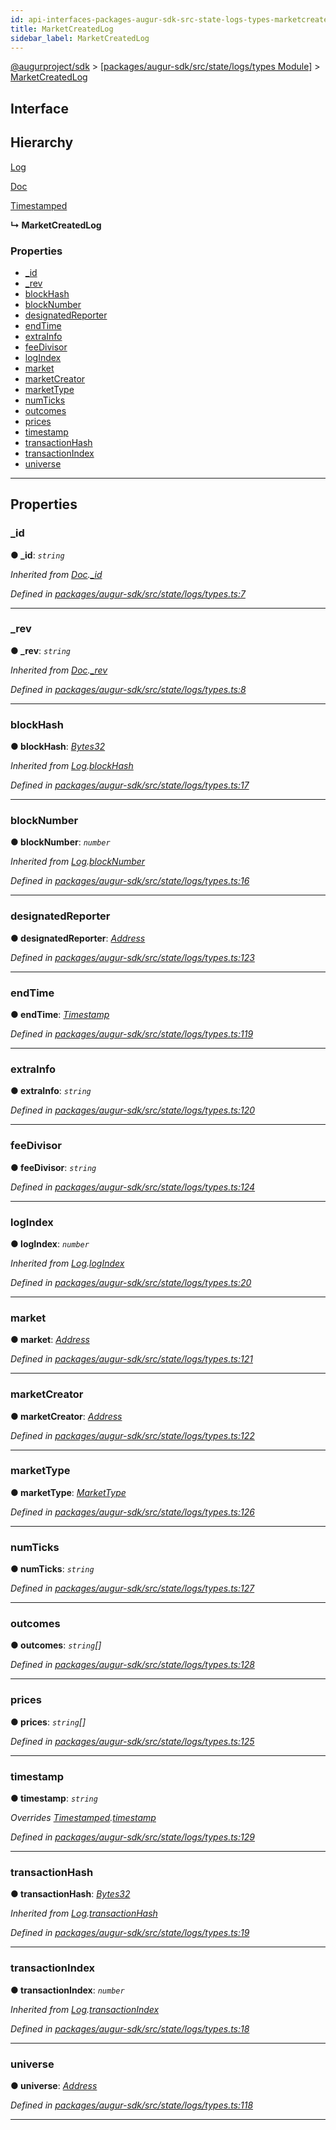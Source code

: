 ```yaml
---
id: api-interfaces-packages-augur-sdk-src-state-logs-types-marketcreatedlog
title: MarketCreatedLog
sidebar_label: MarketCreatedLog
---
```


[@augurproject/sdk](api-readme.md) > [[packages/augur-sdk/src/state/logs/types Module]](api-modules-packages-augur-sdk-src-state-logs-types-module.md) > [MarketCreatedLog](api-interfaces-packages-augur-sdk-src-state-logs-types-marketcreatedlog.md)

## Interface

## Hierarchy

 [Log](api-interfaces-packages-augur-sdk-src-state-logs-types-log.md)

 [Doc](api-interfaces-packages-augur-sdk-src-state-logs-types-doc.md)

 [Timestamped](api-interfaces-packages-augur-sdk-src-state-logs-types-timestamped.md)

**↳ MarketCreatedLog**

### Properties

* [_id](api-interfaces-packages-augur-sdk-src-state-logs-types-marketcreatedlog.md#_id)
* [_rev](api-interfaces-packages-augur-sdk-src-state-logs-types-marketcreatedlog.md#_rev)
* [blockHash](api-interfaces-packages-augur-sdk-src-state-logs-types-marketcreatedlog.md#blockhash)
* [blockNumber](api-interfaces-packages-augur-sdk-src-state-logs-types-marketcreatedlog.md#blocknumber)
* [designatedReporter](api-interfaces-packages-augur-sdk-src-state-logs-types-marketcreatedlog.md#designatedreporter)
* [endTime](api-interfaces-packages-augur-sdk-src-state-logs-types-marketcreatedlog.md#endtime)
* [extraInfo](api-interfaces-packages-augur-sdk-src-state-logs-types-marketcreatedlog.md#extrainfo)
* [feeDivisor](api-interfaces-packages-augur-sdk-src-state-logs-types-marketcreatedlog.md#feedivisor)
* [logIndex](api-interfaces-packages-augur-sdk-src-state-logs-types-marketcreatedlog.md#logindex)
* [market](api-interfaces-packages-augur-sdk-src-state-logs-types-marketcreatedlog.md#market)
* [marketCreator](api-interfaces-packages-augur-sdk-src-state-logs-types-marketcreatedlog.md#marketcreator)
* [marketType](api-interfaces-packages-augur-sdk-src-state-logs-types-marketcreatedlog.md#markettype)
* [numTicks](api-interfaces-packages-augur-sdk-src-state-logs-types-marketcreatedlog.md#numticks)
* [outcomes](api-interfaces-packages-augur-sdk-src-state-logs-types-marketcreatedlog.md#outcomes)
* [prices](api-interfaces-packages-augur-sdk-src-state-logs-types-marketcreatedlog.md#prices)
* [timestamp](api-interfaces-packages-augur-sdk-src-state-logs-types-marketcreatedlog.md#timestamp)
* [transactionHash](api-interfaces-packages-augur-sdk-src-state-logs-types-marketcreatedlog.md#transactionhash)
* [transactionIndex](api-interfaces-packages-augur-sdk-src-state-logs-types-marketcreatedlog.md#transactionindex)
* [universe](api-interfaces-packages-augur-sdk-src-state-logs-types-marketcreatedlog.md#universe)

---

## Properties

<a id="_id"></a>

###  _id

**● _id**: *`string`*

*Inherited from [Doc](api-interfaces-packages-augur-sdk-src-state-logs-types-doc.md).[_id](api-interfaces-packages-augur-sdk-src-state-logs-types-doc.md#_id)*

*Defined in [packages/augur-sdk/src/state/logs/types.ts:7](https://github.com/AugurProject/augur/blob/bae2172ca0/packages/augur-sdk/src/state/logs/types.ts#L7)*

___
<a id="_rev"></a>

###  _rev

**● _rev**: *`string`*

*Inherited from [Doc](api-interfaces-packages-augur-sdk-src-state-logs-types-doc.md).[_rev](api-interfaces-packages-augur-sdk-src-state-logs-types-doc.md#_rev)*

*Defined in [packages/augur-sdk/src/state/logs/types.ts:8](https://github.com/AugurProject/augur/blob/bae2172ca0/packages/augur-sdk/src/state/logs/types.ts#L8)*

___
<a id="blockhash"></a>

###  blockHash

**● blockHash**: *[Bytes32](api-modules-packages-augur-sdk-src-state-logs-types-module.md#bytes32)*

*Inherited from [Log](api-interfaces-packages-augur-sdk-src-state-logs-types-log.md).[blockHash](api-interfaces-packages-augur-sdk-src-state-logs-types-log.md#blockhash)*

*Defined in [packages/augur-sdk/src/state/logs/types.ts:17](https://github.com/AugurProject/augur/blob/bae2172ca0/packages/augur-sdk/src/state/logs/types.ts#L17)*

___
<a id="blocknumber"></a>

###  blockNumber

**● blockNumber**: *`number`*

*Inherited from [Log](api-interfaces-packages-augur-sdk-src-state-logs-types-log.md).[blockNumber](api-interfaces-packages-augur-sdk-src-state-logs-types-log.md#blocknumber)*

*Defined in [packages/augur-sdk/src/state/logs/types.ts:16](https://github.com/AugurProject/augur/blob/bae2172ca0/packages/augur-sdk/src/state/logs/types.ts#L16)*

___
<a id="designatedreporter"></a>

###  designatedReporter

**● designatedReporter**: *[Address](api-modules-packages-augur-sdk-src-state-logs-types-module.md#address)*

*Defined in [packages/augur-sdk/src/state/logs/types.ts:123](https://github.com/AugurProject/augur/blob/bae2172ca0/packages/augur-sdk/src/state/logs/types.ts#L123)*

___
<a id="endtime"></a>

###  endTime

**● endTime**: *[Timestamp](api-modules-packages-augur-sdk-src-state-logs-types-module.md#timestamp)*

*Defined in [packages/augur-sdk/src/state/logs/types.ts:119](https://github.com/AugurProject/augur/blob/bae2172ca0/packages/augur-sdk/src/state/logs/types.ts#L119)*

___
<a id="extrainfo"></a>

###  extraInfo

**● extraInfo**: *`string`*

*Defined in [packages/augur-sdk/src/state/logs/types.ts:120](https://github.com/AugurProject/augur/blob/bae2172ca0/packages/augur-sdk/src/state/logs/types.ts#L120)*

___
<a id="feedivisor"></a>

###  feeDivisor

**● feeDivisor**: *`string`*

*Defined in [packages/augur-sdk/src/state/logs/types.ts:124](https://github.com/AugurProject/augur/blob/bae2172ca0/packages/augur-sdk/src/state/logs/types.ts#L124)*

___
<a id="logindex"></a>

###  logIndex

**● logIndex**: *`number`*

*Inherited from [Log](api-interfaces-packages-augur-sdk-src-state-logs-types-log.md).[logIndex](api-interfaces-packages-augur-sdk-src-state-logs-types-log.md#logindex)*

*Defined in [packages/augur-sdk/src/state/logs/types.ts:20](https://github.com/AugurProject/augur/blob/bae2172ca0/packages/augur-sdk/src/state/logs/types.ts#L20)*

___
<a id="market"></a>

###  market

**● market**: *[Address](api-modules-packages-augur-sdk-src-state-logs-types-module.md#address)*

*Defined in [packages/augur-sdk/src/state/logs/types.ts:121](https://github.com/AugurProject/augur/blob/bae2172ca0/packages/augur-sdk/src/state/logs/types.ts#L121)*

___
<a id="marketcreator"></a>

###  marketCreator

**● marketCreator**: *[Address](api-modules-packages-augur-sdk-src-state-logs-types-module.md#address)*

*Defined in [packages/augur-sdk/src/state/logs/types.ts:122](https://github.com/AugurProject/augur/blob/bae2172ca0/packages/augur-sdk/src/state/logs/types.ts#L122)*

___
<a id="markettype"></a>

###  marketType

**● marketType**: *[MarketType](api-enums-packages-augur-sdk-src-state-logs-types-markettype.md)*

*Defined in [packages/augur-sdk/src/state/logs/types.ts:126](https://github.com/AugurProject/augur/blob/bae2172ca0/packages/augur-sdk/src/state/logs/types.ts#L126)*

___
<a id="numticks"></a>

###  numTicks

**● numTicks**: *`string`*

*Defined in [packages/augur-sdk/src/state/logs/types.ts:127](https://github.com/AugurProject/augur/blob/bae2172ca0/packages/augur-sdk/src/state/logs/types.ts#L127)*

___
<a id="outcomes"></a>

###  outcomes

**● outcomes**: *`string`[]*

*Defined in [packages/augur-sdk/src/state/logs/types.ts:128](https://github.com/AugurProject/augur/blob/bae2172ca0/packages/augur-sdk/src/state/logs/types.ts#L128)*

___
<a id="prices"></a>

###  prices

**● prices**: *`string`[]*

*Defined in [packages/augur-sdk/src/state/logs/types.ts:125](https://github.com/AugurProject/augur/blob/bae2172ca0/packages/augur-sdk/src/state/logs/types.ts#L125)*

___
<a id="timestamp"></a>

###  timestamp

**● timestamp**: *`string`*

*Overrides [Timestamped](api-interfaces-packages-augur-sdk-src-state-logs-types-timestamped.md).[timestamp](api-interfaces-packages-augur-sdk-src-state-logs-types-timestamped.md#timestamp)*

*Defined in [packages/augur-sdk/src/state/logs/types.ts:129](https://github.com/AugurProject/augur/blob/bae2172ca0/packages/augur-sdk/src/state/logs/types.ts#L129)*

___
<a id="transactionhash"></a>

###  transactionHash

**● transactionHash**: *[Bytes32](api-modules-packages-augur-sdk-src-state-logs-types-module.md#bytes32)*

*Inherited from [Log](api-interfaces-packages-augur-sdk-src-state-logs-types-log.md).[transactionHash](api-interfaces-packages-augur-sdk-src-state-logs-types-log.md#transactionhash)*

*Defined in [packages/augur-sdk/src/state/logs/types.ts:19](https://github.com/AugurProject/augur/blob/bae2172ca0/packages/augur-sdk/src/state/logs/types.ts#L19)*

___
<a id="transactionindex"></a>

###  transactionIndex

**● transactionIndex**: *`number`*

*Inherited from [Log](api-interfaces-packages-augur-sdk-src-state-logs-types-log.md).[transactionIndex](api-interfaces-packages-augur-sdk-src-state-logs-types-log.md#transactionindex)*

*Defined in [packages/augur-sdk/src/state/logs/types.ts:18](https://github.com/AugurProject/augur/blob/bae2172ca0/packages/augur-sdk/src/state/logs/types.ts#L18)*

___
<a id="universe"></a>

###  universe

**● universe**: *[Address](api-modules-packages-augur-sdk-src-state-logs-types-module.md#address)*

*Defined in [packages/augur-sdk/src/state/logs/types.ts:118](https://github.com/AugurProject/augur/blob/bae2172ca0/packages/augur-sdk/src/state/logs/types.ts#L118)*

___

